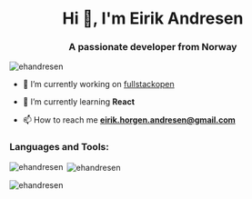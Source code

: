 <h1 align="center">Hi 👋, I'm Eirik Andresen</h1>
<h3 align="center">A passionate developer from Norway</h3>

<p align="left"> <img src="https://komarev.com/ghpvc/?username=ehandresen&label=Profile%20views&color=0e75b6&style=flat" alt="ehandresen" /> </p>

- 🔭 I’m currently working on [fullstackopen](https://github.com/ehandresen/fullstackopen)

- 🌱 I’m currently learning **React**

- 📫 How to reach me **eirik.horgen.andresen@gmail.com**

<h3 align="left">Languages and Tools:</h3>
<p align="left"> 
    <!-- Your language and tool icons here -->
</p>

<p><img align="left" src="https://github-readme-stats.vercel.app/api/top-langs?username=ehandresen&show_icons=true&locale=en&layout=compact&theme=dark" alt="ehandresen" /></p>

<p>&nbsp;<img align="center" src="https://github-readme-stats.vercel.app/api?username=ehandresen&show_icons=true&locale=en&theme=dark" alt="ehandresen" /></p>

<p><img align="center" src="https://github-readme-streak-stats.herokuapp.com/?user=ehandresen&theme=dark" alt="ehandresen" /></p>
